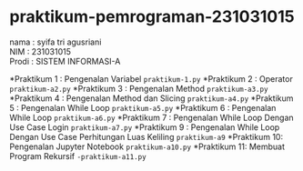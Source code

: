 # praktikum-pemrograman-231031015
<div> nama   : syifa tri agusriani </div>
<div> NIM    : 231031015 </div>
<div> Prodi  : SISTEM INFORMASI-A</div>

*Praktikum 1 : Pengenalan Variabel `praktikum-1.py`
*Praktikum 2 : Operator `praktikum-a2.py`
*Praktikum 3 : Pengenalan Method `praktikum-a3.py`
*Praktikum 4 : Pengenalan Method dan Slicing `praktikum-a4.py`
*Praktikum 5 : Pengenalan While Loop `praktikum-a5.py`
*Praktikum 6 : Pengenalan While Loop `praktikum-a6.py`
*Praktikum 7 : Pengenalan While Loop Dengan Use Case Login `praktikum-a7.py`
*Praktikum 9 : Pengenalan While Loop Dengan Use Case Perhitungan Luas Keliling `praktikum-a9`
*Praktikum 10: Pengenalan Jupyter Notebook `praktikum-a10.py`
*Praktikum 11: Membuat Program Rekursif `-praktikum-a11.py`
